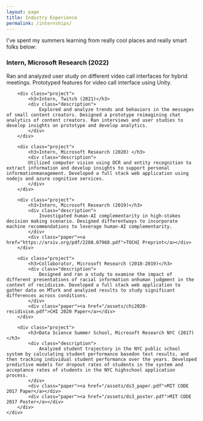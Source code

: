 ```yaml
---
layout: page
title: Industry Experience
permalink: /internships/
---
```

<div id="experience" class="block">
    <p>
        I've spent my summers learning from really cool places and really smart folks below:
    </p>
    <div class="project_block">
        <div class="project">
            <h3>Intern, Microsoft Research (2022)</h3>
            <div class="description">
                Ran and analyzed user study on different video call interfaces for hybrid meetings. Prototyped features for video call interface using Unity.
            </div>
        </div>

        <div class="project">
            <h3>Intern, Twitch (2021)</h3>
            <div class="description">
                Explored and analyze trends and behaviors in the messages of small content creators. Designed a prototype reimagining chat analytics of content creators. Ran interviews and user studies to develop insights on prototype and develop analytics.
            </div>
        </div>

        <div class="project">
            <h3>Intern, Microsoft Research (2020) </h3>
            <div class="description">
            Utilized computer vision using OCR and entity recognition to extract information and develop insights to support personal informationmanagement. Developed a full stack web application using nodejs and azure cognitive services. 
            </div>
        </div>

        <div class="project">
            <h3>Intern, Microsoft Research (2019)</h3>
            <div class="description">
                Investigated human-AI complementarity in high-stakes decision making scenario. Designed differentways to incorporate machine recommendations to leverage human-AI complementarity.
            </div>
            <div class="paper"><a href="https://arxiv.org/pdf/2208.07960.pdf">TOCHI Preprint</a></div>
        </div>

        <div class="project">
            <h3>Collaborator, Microsoft Research (2018-2019)</h3>
            <div class="description">
                Designed and ran a study to examine the impact of different presentations of racial information onhuman judgment in the context of recidivism. Developed a full stack web application to gather data on MTurk and analyzed results to study significant differences across conditions.
            </div>
            <div class="paper"><a href="/assets/chi2020-recidivism.pdf">CHI 2020 Paper</a></div>
        </div>

        <div class="project">
            <h3>Data Science Summer School, Microsoft Research NYC (2017)</h3>
            <div class="description">
                Analyzed student trajectory in the NYC public school system by calculating student performance basedon test results, and then tracking individual student performance over the years. Developed predictive models for dropout rates of students in the system and acceptance rates of students in the NYC highschool application process.
            </div>
            <div class="paper"><a href="/assets/ds3_paper.pdf">MIT CODE 2017 Paper</a></div>
            <div class="paper"><a href="/assets/ds3_poster.pdf">MIT CODE 2017 Poster</a></div>
        </div>
    </div>

</div>
